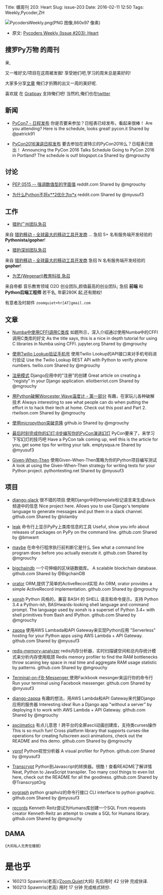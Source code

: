 Title: 蠎周刊 203: Heart 
Slug: issue-203
Date: 2016-02-11 12:50
Tags: Weekly,Pycoder,ZH


![PycodersWeekly.png(PNG 图像,860x97 像素)](http://zoomq.qiniucdn.com/logos/PycodersWeekly.png?imageView2/2/w/360)



- 原文: [Pycoders Weekly (Issue #203): Heart](http://us4.campaign-archive1.com/?u=9735795484d2e4c204da82a29&id=b840145b68)



## 搜罗Py万物 的周刊

亲,


又一堆好文/项目在这周被发掘!
享受她们吧,学习的周末总是美好的!

大家多分享[文章](http://pycoders.com/submissions/)
俺们才折腾的出又一周的美好呢.

喜欢就
在 [Gratipay](https://www.gratipay.com/PycodersWeekly)
支持俺们吧!
当然的,俺们也在[twitter](http://www.twitter.com/pycoders)


## 新闻

- [PyCon7 - 日程发布](https://www.pycon.it/p3/schedule/pycon7/)
你是否要来参加？日程表已经发布，看起来很棒！
Are you attending? Here is the schedule, looks great!
pycon.it
Shared by @patrick91
 

- [PyCon2016演讲日程发布](http://pycon.blogspot.ca/2016/02/announcing-pycon-2016-talks-schedule.html)
要去参加在波特兰的PyCon2016么？日程表已放出！
Announcing the PyCon 2016 Talks Schedule 
Going to PyCon 2016 in Portland? The schedule is out!
blogspot.ca
Shared by @mgrouchy


## 讨论

- [PEP 0515 -- 强调数值型的字面值](https://www.reddit.com/r/Python/comments/4567ch/pep_0515_underscores_in_numeric_literals/)
reddit.com
Shared by @mgrouchy
 

- [为什么Python不将x**2优化为x*x](https://www.reddit.com/r/Python/comments/4550c7/why_doesnt_python_optimize_x2_to_xx/)
reddit.com
Shared by @myusuf3

## 工作
- [猎豹广州团队急召](https://github.com/cheetahmobile/CMBM/wiki/BmGzHr)

来自 [猎豹移动 - 全球最大的移动工具开发商](http://www.cmcm.com/zh-cn/cm-backup/) ...
急招 5+ 名有服务端开发经验的 **Pythonista/gopher**!

- [猎豹深圳团队急召](https://github.com/cheetahmobile/CMBM/wiki/BmSzHr)

来自 [猎豹移动 - 全球最大的移动工具开发商](http://www.cmcm.com/zh-cn/cm-backup/)
急招 N 名有服务端开发经验的 **gopher**!

- [为艺(Wegenart)教育科技 急召](https://github.com/ZoomQuiet/zoomquiet/wiki/Hr4Wegenart)

来自帝都 音乐教育领域 O2O 创业团队,颜值最高的创业团队;
急招 **前端** 和 **Python后端工程师** 若干名, 年薪280K 起,还有期权!

有意者及时邮件 `zoomquiet+hr[AT]gmail.com`


## 文章

- [Numba中使用CFFI调用C类库](http://nbviewer.jupyter.org/github/synapticarbors/rmath-cffi-example/blob/master/rmath-cffi-example.ipynb)
如题所示，深入介绍通过使用Numba中的CFFI调用C类库的好文
As the title says, this is a nice in depth tutorial for using C libraries in Numba using CFFI.
jupyter.org
Shared by @mgrouchy
 

- [使用Twilio Lookup验证手机号](https://www.twilio.com/blog/2016/02/how-to-verify-phone-numbers-in-python-with-the-twilio-lookup-api.html)
使用Twilio Lookup的API接口来对手机号码进行验证
Use the Twilio Lookup REST API with Python to verify phone numbers. 
twilio.com
Shared by @mgrouchy
 

- [注册模式](http://next.kii.eliotberriot.com/stream/eliotberriot/items/25)
Django应用中的"注册"的创建
Great article on creating a "registy" in your Django application. 
eliotberriot.com
Shared by @mgrouchy
 

- [用Python破解Worcester Wave温度计 - 第一部分](http://blog.rtwilson.com/hacking-the-worcester-wave-thermostat-in-python-part-1/)
有趣，在家玩儿各种破解技术
Always interesting to see what people can do when putting the effort in to hack their tech at home. Check out this post and Part 2. 
rtwilson.com
Shared by @mgrouchy
 

- [使用micropython突破克隆](https://nvbn.github.io/2016/02/10/pyboard-breakout/)
github.io
Shared by @mgrouchy
 

- [最后时刻完成你的幻灯:8步编写你的PyCon演讲幻灯](https://emptysqua.re/blog/how-i-write-a-conference-talk/)
PyCon要来了，来学习下写幻灯的技巧吧
Have a PyCon talk coming up, well this is the article for you, get some tips for writing your talk. 
emptysqua.re
Shared by @myusuf3
 

- [Given-When-Then](http://pythontesting.net/strategy/given-when-then-2/)
使用Given-When-Then策略为你的Python项目编写测试
A look at using the Given-When-Then strategy for writing tests for your Python project. 
pythontesting.net
Shared by @myusuf3


 
## 项目

- [django-slack](https://github.com/lamby/django-slack) 
很不错的项目.使用Django中的template标记语言来生成slack频道中的信息
Nice project here. Allows you to use Django's template language to generate messages and put them in a slack channel. 
github.com
Shared by @lolamby
 

- [leak](https://github.com/bmwant21/leak) 
命令行上显示PyPy上类库信息的工具
Useful, show you info about releases of packages on PyPy on the command line.
github.com
Shared by @bmwant
 

- [maybe](https://github.com/p-e-w/maybe) 
在命令行程序执行前判断它是什么
See what a command line program does before you actually execute it. 
github.com
Shared by @mgrouchy
 

- [bigchaindb](https://github.com/bigchaindb/bigchaindb)
一个可伸缩的区块链数据库。
A scalable blockchain database.
github.com
Shared by @BigchainDB
 

- [orator](https://github.com/sdispater/orator)
ORM,提供了简单的ActiveRecord实现
An ORM, orator provides a simple ActiveRecord implementation. 
github.com
Shared by @mgrouchy
 

- [xonsh](https://github.com/scopatz/xonsh)
Python 风格的，兼容 BASH 的 SHELL 语言和命令提示。支持 Python 3.4
a Python-ish, BASHwards-looking shell language and command prompt. The language used by xonsh is a superset of Python 3.4+ with shell primitives from Bash and IPython.
github.com
Shared by @mgrouchy
 

- [zappa](https://github.com/Miserlou/Zappa)
使用AWS Lambada和API Gateway来实现Python应用
"Serverless" hosting for your Python apps using AWS Lambda + API Gateway.
github.com
Shared by @myusuf3
 

- [redis-memory-analyzer](https://github.com/gamenet/redis-memory-analyzer)
redis内存分析器，实时扫描键空间和总内存统计模式来分析内存使用瓶颈
Redis memory profiler to find the RAM bottlenecks throw scaning key space in real time and aggregate RAM usage statistic by patterns.
github.com
Shared by @mgrouchy
 

- [Terminal-on-FB-Messenger ](https://github.com/dhruvramani/Terminal-on-FB-Messenger)
使用Fackbook messnger来运行你的命令行
Run your terminal using Facebook messenger. 
github.com
Shared by @myusuf3
 

- [django-zappa](https://github.com/Miserlou/django-zappa)
有趣的想法，用AWS Lambda和API Gateway来代替Django应用的服务器
Interesting idea! Run a Django app "without a server" by deploying it to work with AWS Lambda + API Gateway. 
github.com
Shared by @mgrouchy
 

- [asciimatics](https://github.com/peterbrittain/asciimatics)
有点儿意思！跨平台的全屏ascii动画创建库，支持类curses操作 
This is so much fun! Cross platform library that supports curses-like operations for creating fullscreen ascii animations, check out the README and this demo. 
github.com
Shared by @mgrouchy
 

- [vprof](https://github.com/nvdv/vprof)
Python视觉分析器
A visual profiler for Python.
github.com
Shared by @myusuf3
 

- [Transcrypt](https://github.com/JdeH/Transcrypt)
Python到Javascript的转换器。很酷！查看README了解详情
Neat, Python to JavaScript transpiler. Too many cool things to even list here, check out the README for all the goodness. 
github.com
Shared by @TranscryptOrg
 

- [pygraph](https://github.com/EntilZha/pygraph)
python graphviz的命令行接口
CLI interface to python graphviz. 
github.com
Shared by @myusuf3
 

- [records](https://github.com/kennethreitz/records)
Kenneth Reitz尝试为Humans库创建一个SQL
From requests creator Kenneth Reitz an attempt to create a SQL for Humans library. 
github.com
Shared by @mgrouchy
 

## DAMA
(`大妈私人无责任播报`)

# 是也乎

- 160213 Spawnris(老高)/[Zoom.Quiet](http://zoomquiet.io/)(大妈) 先后用时 42 分钟 完成快译.
- 160213 Spawnris(老高) 用时 17 分钟 完成格式转抄.
